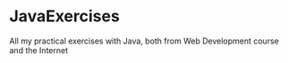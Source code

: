 # JavaExercises
All my practical exercises with Java, both from Web Development course and the Internet
